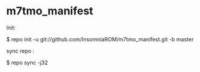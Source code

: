 m7tmo_manifest
==============

Init:

$ repo init -u git://github.com/InsomniaROM/m7tmo_manifest.git -b master

sync repo :

$ repo sync -j32

